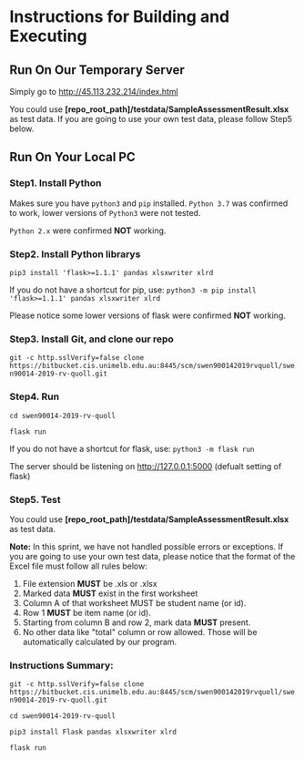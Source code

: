 # Instructions for Building and Executing

## Run On Our Temporary Server

Simply go to http://45.113.232.214/index.html

You could use **[repo_root_path]/testdata/SampleAssessmentResult.xlsx** as test data.
If you are going to use your own test data, please follow Step5 below.


## Run On Your Local PC

### Step1. Install Python

Makes sure you have `python3` and `pip` installed. `Python 3.7` was confirmed to work, lower versions of `Python3` were not tested.

`Python 2.x` were confirmed **NOT** working.


### Step2. Install Python librarys

`pip3 install 'flask>=1.1.1' pandas xlsxwriter xlrd`

If you do not have a shortcut for pip, use:
`python3 -m pip install 'flask>=1.1.1' pandas xlsxwriter xlrd`

Please notice some lower versions of flask were confirmed **NOT** working.


### Step3. Install Git, and clone our repo

`git -c http.sslVerify=false clone https://bitbucket.cis.unimelb.edu.au:8445/scm/swen900142019rvquoll/swen90014-2019-rv-quoll.git`


### Step4. Run

`cd swen90014-2019-rv-quoll`

`flask run`

If you do not have a shortcut for flask, use:
`python3 -m flask run`

The server should be listening on http://127.0.0.1:5000 (defualt setting of flask)


### Step5. Test

You could use **[repo_root_path]/testdata/SampleAssessmentResult.xlsx** as test data.

**Note:**
In this sprint, we have not handled possible errors or exceptions. 
If you are going to use your own test data, please notice that the format of the Excel file must follow all rules below:

1. File extension **MUST** be .xls or .xlsx
2. Marked data **MUST** exist in the first worksheet
3. Column A of that worksheet MUST be student name (or id).
4. Row 1 **MUST** be item name (or id).
5. Starting from column B and row 2, mark data **MUST** present.
6. No other data like "total" column or row allowed. Those will be automatically calculated by our program.


### Instructions Summary:

`git -c http.sslVerify=false clone https://bitbucket.cis.unimelb.edu.au:8445/scm/swen900142019rvquoll/swen90014-2019-rv-quoll.git`

`cd swen90014-2019-rv-quoll`

`pip3 install Flask pandas xlsxwriter xlrd`

`flask run`
